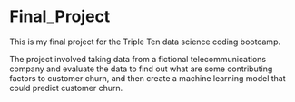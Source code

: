 # Final_Project
This is my final project for the Triple Ten data science coding bootcamp.

The project involved taking data from a fictional telecommunications company and evaluate the data to find out
what are some contributing factors to customer churn, and then create a machine learning model that could
predict customer churn.
